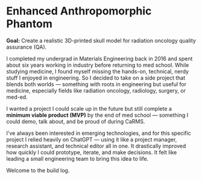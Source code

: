 # Enhanced Anthropomorphic Phantom

**Goal:** Create a realistic 3D-printed skull model for radiation oncology quality assurance (QA).

I completed my undergrad in Materials Engineering back in 2016 and spent about six years working in industry before returning to med school. While studying medicine, I found myself missing the hands-on, technical, nerdy stuff I enjoyed in engineering. So I decided to take on a side project that blends both worlds — something with roots in engineering but useful for medicine, especially fields like radiation oncology, radiology, surgery, or med-ed.

I wanted a project I could scale up in the future but still complete a **minimum viable product (MVP)** by the end of med school — something I could demo, talk about, and be proud of during CaRMS.

I've always been interested in emerging technologies, and for this specific project I relied heavily on ChatGPT — using it like a project manager, research assistant, and technical editor all in one. It drastically improved how quickly I could prototype, iterate, and make decisions. It felt like leading a small engineering team to bring this idea to life.

Welcome to the build log.
